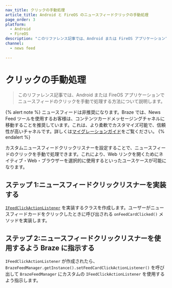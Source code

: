```yaml
---
nav_title: クリックの手動処理
article_title: Android と FireOS のニュースフィードクリックの手動処理
page_order: 3
platform: 
  - Android
  - FireOS
description: "このリファレンス記事では、Android または FireOS アプリケーションでニュースフィードのクリックを手動で処理する方法について説明します。"
channel:
  - news feed
  
---
```


# クリックの手動処理

> このリファレンス記事では、Android または FireOS アプリケーションでニュースフィードのクリックを手動で処理する方法について説明します。

{% alert note %}
ニュースフィードは非推奨になります。Braze では、News Feed ツールを使用するお客様は、コンテンツカードメッセージングチャネルに移動することを推奨しています。これは、より柔軟でカスタマイズ可能で、信頼性が高いチャネルです。詳しくは[マイグレーションガイド]({{site.baseurl}}/user_guide/message_building_by_channel/content_cards/migrating_from_news_feed/)をご覧ください。
{% endalert %}

カスタムニュースフィードクリックリスナーを設定することで、ニュースフィードのクリックを手動で処理できます。これにより、Web リンクを開くためにネイティブ・Web・ブラウザーを選択的に使用するといったユースケースが可能になります。

## ステップ 1:ニュースフィードクリックリスナーを実装する

[`IFeedClickActionListener`][37] を実装するクラスを作成します。ユーザーがニュースフィードカードをクリックしたときに呼び出される `onFeedCardClicked()` メソッドを実装します。

## ステップ 2:ニュースフィードクリックリスナーを使用するよう Braze に指示する

`IFeedClickActionListener` が作成されたら、`BrazeFeedManager.getInstance().setFeedCardClickActionListener()` を呼び出して `BrazeFeedManager` にカスタムの `IFeedClickActionListener` を使用するよう指示します。

[37]: https://github.com/braze-inc/braze-android-sdk/blob/master/android-sdk-ui/src/main/java/com/braze/ui/feed/listeners/IFeedClickActionListener.java
